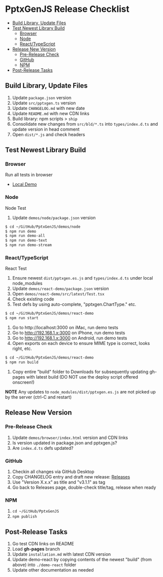 # PptxGenJS Release Checklist

<!-- START doctoc generated TOC please keep comment here to allow auto update -->
<!-- DON'T EDIT THIS SECTION, INSTEAD RE-RUN doctoc TO UPDATE -->

- [Build Library, Update Files](#build-library-update-files)
- [Test Newest Library Build](#test-newest-library-build)
  - [Browser](#browser)
  - [Node](#node)
  - [React/TypeScript](#reacttypescript)
- [Release New Version](#release-new-version)
  - [Pre-Release Check](#pre-release-check)
  - [GitHub](#github)
  - [NPM](#npm)
- [Post-Release Tasks](#post-release-tasks)

<!-- END doctoc generated TOC please keep comment here to allow auto update -->

## Build Library, Update Files

1. Update `package.json` version
2. Update `src/pptxgen.ts` version
3. Update `CHANGELOG.md` with new date
4. Update `README.md` with new CDN links
5. Build library: npm scripts > `ship`
6. Consolidate new changes from `src/bld/*.ts` into `types/index.d.ts` and update version in head comment
7. Open `dist/*.js` and check headers

## Test Newest Library Build

### Browser

Run all tests in browser

- [Local Demo](file:///Users/brentely/GitHub/PptxGenJS/demos/browser/index.html)

### Node

Node Test

1. Update `demos/node/package.json` version

```bash
$ cd ~/GitHub/PptxGenJS/demos/node
$ npm run demo
$ npm run demo-all
$ npm run demo-text
$ npm run demo-stream
```

### React/TypeScript

React Test

1. Ensure newest `dist/pptxgen.es.js` and `types/index.d.ts` under local node_modules
2. Update `demos/react-demo/package.json` version
3. Open `demos/react-demo/src/latest/Test.tsx`
4. Check existing code
5. Test defs by using auto-complete, "pptxgen.ChartType." etc.

```bash
$ cd ~/GitHub/PptxGenJS/demos/react-demo
$ npm run start
```

1. Go to http://localhost:3000 on iMac, run demo tests
2. Go to http://192.168.1.x:3000 on iPhone, run demo tests
3. Go to http://192.168.1.x:3000 on Android, run demo tests
4. Open exports on each device to ensure MIME type is correct, looks right, etc.

```bash
$ cd ~/GitHub/PptxGenJS/demos/react-demo
$ npm run build
```

1. Copy entire "build" folder to Downloads for subsequently updating gh-pages with latest build (DO NOT use the deploy script offered onscreen!)

**NOTE** Any updates to `node_modules/dist/pptxgen.es.js` are not picked up by the server (ctrl-C and restart)

## Release New Version

### Pre-Release Check

1. Update `demos/browser/index.html` version and CDN links
2. Is version updated in package.json and pptxgen.js?
3. Are `index.d.ts` defs updated?

### GitHub

1. Checkin all changes via GitHub Desktop
2. Copy CHANGELOG entry and draft new release: [Releases](https://github.com/gitbrent/PptxGenJS/releases)
3. Use "Version X.x.x" as title and "v3.1.1" as tag
4. Go back to Releases page, double-check title/tag, release when ready

### NPM

1. `cd ~/GitHub/PptxGenJS`
2. `npm publish`

## Post-Release Tasks

1. Go test CDN links on README
2. Load **gh-pages** branch
3. Update `installation.md` with latest CDN version
4. Update demo-react by copying contents of the newest "build" (from above) into `./demo-react` folder
5. Update other documentation as needed
